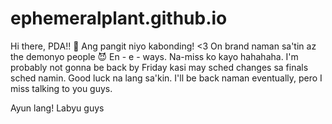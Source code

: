 # ephemeralplant.github.io 
 Hi there, PDA!! 👋
 Ang pangit niyo kabonding! <3 On brand naman sa'tin az the demonyo people 😈
 En - e - ways. Na-miss ko kayo hahahaha. I'm probably not gonna be back by Friday kasi may sched changes sa finals sched namin. Good luck na lang sa'kin. I'll be back naman eventually, pero I miss talking to you guys.

Ayun lang! Labyu guys
